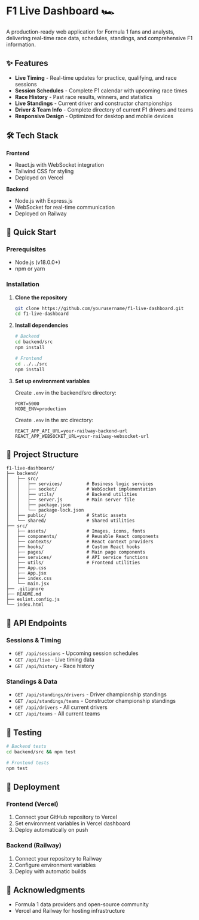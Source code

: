 # F1 Live Dashboard 🏎️

A production-ready web application for Formula 1 fans and analysts, delivering real-time race data, schedules, standings, and comprehensive F1 information.

## ✨ Features

- **Live Timing** - Real-time updates for practice, qualifying, and race sessions
- **Session Schedules** - Complete F1 calendar with upcoming race times
- **Race History** - Past race results, winners, and statistics
- **Live Standings** - Current driver and constructor championships
- **Driver & Team Info** - Complete directory of current F1 drivers and teams
- **Responsive Design** - Optimized for desktop and mobile devices

## 🛠 Tech Stack

**Frontend**
- React.js with WebSocket integration
- Tailwind CSS for styling
- Deployed on Vercel

**Backend**
- Node.js with Express.js
- WebSocket for real-time communication
- Deployed on Railway

## 🚀 Quick Start

### Prerequisites
- Node.js (v18.0.0+)
- npm or yarn

### Installation

1. **Clone the repository**
   ```bash
   git clone https://github.com/yourusername/f1-live-dashboard.git
   cd f1-live-dashboard
   ```

2. **Install dependencies**
   ```bash
   # Backend
   cd backend/src
   npm install
   
   # Frontend
   cd ../../src
   npm install
   ```

3. **Set up environment variables**
   
   Create `.env` in the backend/src directory:
   ```env
   PORT=5000
   NODE_ENV=production
   ```
   
   Create `.env` in the src directory:
   ```env
   REACT_APP_API_URL=your-railway-backend-url
   REACT_APP_WEBSOCKET_URL=your-railway-websocket-url
   ```

## 📁 Project Structure

```
f1-live-dashboard/
├── backend/
│   ├── src/
│   │   ├── services/         # Business logic services
│   │   ├── socket/           # WebSocket implementation
│   │   ├── utils/            # Backend utilities
│   │   ├── server.js         # Main server file
│   │   ├── package.json
│   │   └── package-lock.json
│   ├── public/               # Static assets
│   └── shared/               # Shared utilities
├── src/
│   ├── assets/               # Images, icons, fonts
│   ├── components/           # Reusable React components
│   ├── contexts/             # React context providers
│   ├── hooks/                # Custom React hooks
│   ├── pages/                # Main page components
│   ├── services/             # API service functions
│   ├── utils/                # Frontend utilities
│   ├── App.css
│   ├── App.jsx
│   ├── index.css
│   └── main.jsx
├── .gitignore
├── README.md
├── eslint.config.js
└── index.html
```

## 🔗 API Endpoints

### Sessions & Timing
- `GET /api/sessions` - Upcoming session schedules
- `GET /api/live` - Live timing data
- `GET /api/history` - Race history

### Standings & Data
- `GET /api/standings/drivers` - Driver championship standings
- `GET /api/standings/teams` - Constructor championship standings
- `GET /api/drivers` - All current drivers
- `GET /api/teams` - All current teams

## 🧪 Testing

```bash
# Backend tests
cd backend/src && npm test

# Frontend tests
npm test
```

## 🚀 Deployment

### Frontend (Vercel)
1. Connect your GitHub repository to Vercel
2. Set environment variables in Vercel dashboard
3. Deploy automatically on push

### Backend (Railway)
1. Connect your repository to Railway
2. Configure environment variables
3. Deploy with automatic builds


## 🙏 Acknowledgments

- Formula 1 data providers and open-source community
- Vercel and Railway for hosting infrastructure
